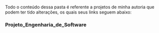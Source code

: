Todo o conteúdo dessa pasta é referente a projetos de minha autoria que podem ter tido alterações, os quais seus links seguem abaixo:

### Projeto_Engenharia_de_Software
